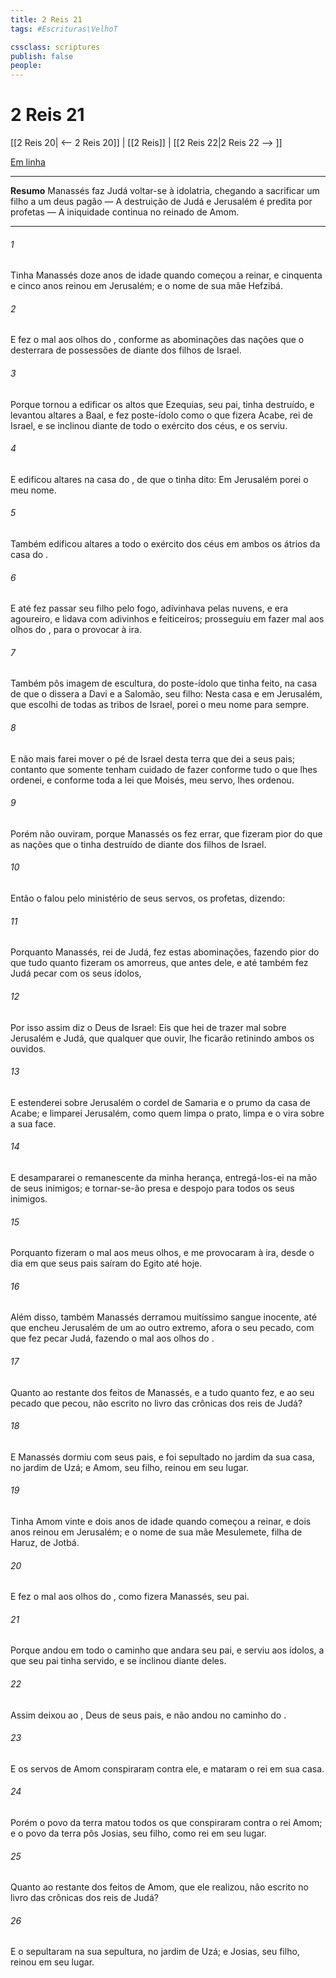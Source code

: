 ```yaml
---
title: 2 Reis 21
tags: #Escrituras\VelhoT

cssclass: scriptures
publish: false
people:
---
```


# 2 Reis 21
[[2 Reis 20| <-- 2 Reis 20]] | [[2 Reis]] | [[2 Reis 22|2 Reis 22 --> ]]

[Em linha](https://churchofjesuschrist.org/study/scriptures/ot/2-kgs/21?lang=por)

---
__Resumo__
Manassés faz Judá voltar-se à idolatria, chegando a sacrificar um filho a um deus pagão — A destruição de Judá e Jerusalém é predita por profetas — A iniquidade continua no reinado de Amom.

---
###### 1 
Tinha Manassés doze anos de idade quando começou a reinar, e cinquenta e cinco anos reinou em Jerusalém; e  o nome de sua mãe Hefzibá.

###### 2 
E fez o  mal aos olhos do , conforme as abominações das nações que o  desterrara de  possessões de diante dos filhos de Israel.

###### 3 
Porque tornou a edificar os altos que Ezequias, seu pai, tinha destruído, e levantou altares a Baal, e fez  poste-ídolo como o que fizera Acabe, rei de Israel, e se inclinou diante de todo o exército dos céus, e os serviu.

###### 4 
E edificou altares na casa do , de que o  tinha dito: Em Jerusalém porei o meu nome.

###### 5 
Também edificou altares a todo o exército dos céus em ambos os átrios da casa do .

###### 6 
E até fez passar seu filho pelo fogo,  adivinhava pelas nuvens, e era agoureiro, e lidava com adivinhos e feiticeiros;  prosseguiu em fazer mal aos olhos do , para o provocar à ira.

###### 7 
Também pôs  imagem de escultura, do poste-ídolo que tinha feito, na casa de que o  dissera a Davi e a Salomão, seu filho: Nesta casa e em Jerusalém, que escolhi de todas as tribos de Israel, porei o meu nome para sempre.

###### 8 
E não mais farei mover o pé de Israel desta terra que dei a seus pais; contanto que somente tenham cuidado de fazer conforme tudo o que lhes ordenei, e conforme toda a lei que Moisés, meu servo, lhes ordenou.

###### 9 
Porém não ouviram, porque Manassés  os fez errar, que fizeram pior do que as nações que o  tinha destruído de diante dos filhos de Israel.

###### 10 
Então o  falou pelo ministério de seus servos, os profetas, dizendo:

###### 11 
Porquanto Manassés, rei de Judá, fez estas abominações, fazendo pior do que tudo quanto fizeram os amorreus, que  antes dele, e até também fez Judá pecar com os seus ídolos,

###### 12 
Por isso assim diz o  Deus de Israel: Eis que hei de trazer  mal sobre Jerusalém e Judá, que qualquer que ouvir, lhe ficarão retinindo ambos os ouvidos.

###### 13 
E estenderei sobre Jerusalém o cordel de Samaria e o prumo da casa de Acabe; e limparei Jerusalém, como quem limpa o prato,  limpa e o vira sobre a sua face.

###### 14 
E desampararei o remanescente da minha herança, entregá-los-ei na mão de seus inimigos; e tornar-se-ão presa e despojo para todos os seus inimigos.

###### 15 
Porquanto fizeram o  mal aos meus olhos, e me provocaram à ira, desde o dia em que seus pais saíram do Egito até hoje.

###### 16 
Além disso, também Manassés derramou muitíssimo sangue inocente, até que encheu Jerusalém de um ao outro extremo, afora o seu pecado, com que fez pecar Judá, fazendo o  mal aos olhos do .

###### 17 
Quanto ao restante dos feitos de Manassés, e a tudo  quanto fez, e ao seu pecado que pecou,  não  escrito no livro das crônicas dos reis de Judá?

###### 18 
E Manassés dormiu com seus pais, e foi sepultado no jardim da sua casa, no jardim de Uzá; e Amom, seu filho, reinou em seu lugar.

###### 19 
Tinha Amom vinte e dois anos de idade quando começou a reinar, e dois anos reinou em Jerusalém; e  o nome de sua mãe Mesulemete, filha de Haruz, de Jotbá.

###### 20 
E fez o  mal aos olhos do , como fizera Manassés, seu pai.

###### 21 
Porque andou em todo o caminho  que andara seu pai, e serviu aos ídolos, a que seu pai tinha servido, e se inclinou diante deles.

###### 22 
Assim deixou ao , Deus de seus pais, e não andou no caminho do .

###### 23 
E os servos de Amom conspiraram contra ele, e mataram o rei em sua casa.

###### 24 
Porém o povo da terra matou todos os que conspiraram contra o rei Amom; e o povo da terra pôs Josias, seu filho, como rei em seu lugar.

###### 25 
Quanto ao restante dos feitos de Amom, que ele realizou,  não  escrito no livro das crônicas dos reis de Judá?

###### 26 
E o sepultaram na sua sepultura, no jardim de Uzá; e Josias, seu filho, reinou em seu lugar.

